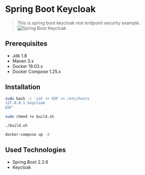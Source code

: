 # Spring Boot Keycloak 
> This is spring boot keycloak rest endpoint security example.
![Spring Boot Keycloak](https://techragesh.com/wp-content/uploads/2019/01/springboot-keycloak.png)
## Prerequisites

* Jdk 1.8
* Maven 3.x
* Docker 19.03.x
* Docker Compose 1.25.x

## Installation
```sh
sudo bash -c 'cat << EOF >> /etc/hosts
127.0.0.1 keycloak
EOF'
```

```sh
sudo chmod +x build.sh
```
```sh
./build.sh
```

```sh
docker-compose up -d
```

## Used Technologies

* Spring Boot 2.2.6
* Keycloak

